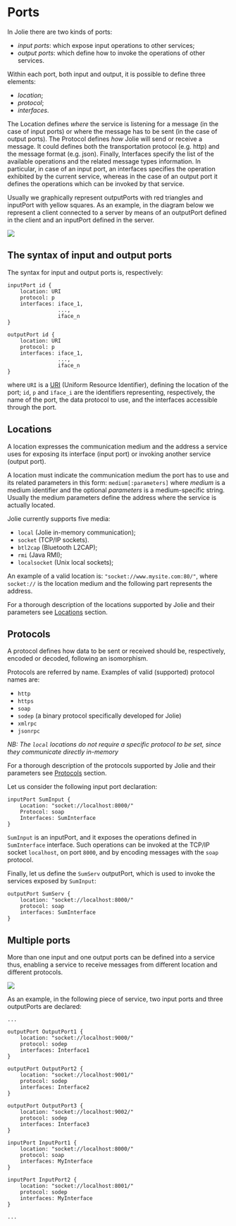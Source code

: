 # Ports

In Jolie there are two kinds of ports:

* _input ports_: which expose input operations to other services;
* _output ports_: which define how to invoke the operations of other services.

Within each port, both input and output, it is possible to define three elements:

* _location_;
* _protocol_;
* _interfaces_.

The Location defines _where_ the service is listening for a message \(in the case of input ports\) or where the message has to be sent \(in the case of output ports\). The Protocol defines _how_ Jolie will send or receive a message. It could defines both the transportation protocol \(e.g. http\) and the message format \(e.g. json\). Finally, Interfaces specify the list of the available operations and the related message types information. In particular, in case of an input port, an interfaces specifies the operation exhibited by the current service, whereas in the case of an output port it defines the operations which can be invoked by that service.

Usually we graphically represent outputPorts with red triangles and inputPort with yellow squares. As an example, in the diagram below we represent a client connected to a server by means of an outputPort defined in the client and an inputPort defined in the server.

![](../../../assets/image/creating_service_and_client.png)

## The syntax of input and output ports

The syntax for input and output ports is, respectively:

```jolie
inputPort id {
    location: URI
    protocol: p
    interfaces: iface_1,
                ...,
                iface_n
}
```

```jolie
outputPort id {
    location: URI
    protocol: p
    interfaces: iface_1,
                ...,
                iface_n
}
```

where `URI` is a [URI](http://en.wikipedia.org/wiki/Uniform_resource_identifier) \(Uniform Resource Identifier\), defining the location of the port; `id`, `p` and `iface_i` are the identifiers representing, respectively, the name of the port, the data protocol to use, and the interfaces accessible through the port.

## Locations

A location expresses the communication medium and the address a service uses for exposing its interface \(input port\) or invoking another service \(output port\).

A location must indicate the communication medium the port has to use and its related parameters in this form: `medium[:parameters]` where _medium_ is a medium identifier and the optional _parameters_ is a medium-specific string. Usually the medium parameters define the address where the service is actually located.

Jolie currently supports five media:

* `local` \(Jolie in-memory communication\);
* `socket` \(TCP/IP sockets\).
* `btl2cap` \(Bluetooth L2CAP\);
* `rmi` \(Java RMI\);
* `localsocket` \(Unix local sockets\);

<!-- cSpell:ignore mysite -->
An example of a valid location is: `"socket://www.mysite.com:80/"`, where `socket://` is the location medium and the following part represents the address.

For a thorough description of the locations supported by Jolie and their parameters see [Locations](../../locations/README.md) section.

## Protocols

A protocol defines how data to be sent or received should be, respectively, encoded or decoded, following an isomorphism.

Protocols are referred by name. Examples of valid \(supported\) protocol names are:

* `http`
* `https`
* `soap`
* `sodep` \(a binary protocol specifically developed for Jolie\)
* `xmlrpc`
* `jsonrpc`

_NB: The `local` locations do not require a specific protocol to be set, since they communicate directly in-memory_

For a thorough description of the protocols supported by Jolie and their parameters see [Protocols](../../protocols/README.md) section.

Let us consider the following input port declaration:

```jolie
inputPort SumInput {
    Location: "socket://localhost:8000/"
    Protocol: soap
    Interfaces: SumInterface
}
```

`SumInput` is an inputPort, and it exposes the operations defined in `SumInterface` interface. Such operations can be invoked at the TCP/IP socket `localhost`, on port `8000`, and by encoding messages with the `soap` protocol.

Finally, let us define the `SumServ` outputPort, which is used to invoke the services exposed by `SumInput`:

```jolie
outputPort SumServ {
    location: "socket://localhost:8000/"
    protocol: soap
    interfaces: SumInterface
}
```

## Multiple ports

More than one input and one output ports can be defined into a service thus, enabling a service to receive messages from different location and different protocols.

![](../../../assets/image/multipleports.png)

As an example, in the following piece of service, two input ports and three outputPorts are declared:

```jolie
...

outputPort OutputPort1 {
    location: "socket://localhost:9000/"
    protocol: sodep
    interfaces: Interface1
}

outputPort OutputPort2 {
    location: "socket://localhost:9001/"
    protocol: sodep
    interfaces: Interface2
}

outputPort OutputPort3 {
    location: "socket://localhost:9002/"
    protocol: sodep
    interfaces: Interface3
}

inputPort InputPort1 {
    location: "socket://localhost:8000/"
    protocol: soap
    interfaces: MyInterface
}

inputPort InputPort2 {
    location: "socket://localhost:8001/"
    protocol: sodep
    interfaces: MyInterface
}

...
```
